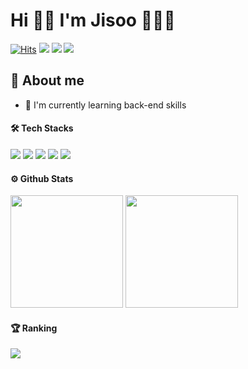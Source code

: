 
# Hi 👋🏻  I'm Jisoo 👩🏻‍💻 
[![Hits](https://hits.seeyoufarm.com/api/count/incr/badge.svg?url=https%3A%2F%2Fgithub.com%2F1eejisoo%2Fhit-counter&count_bg=%23FFA747&title_bg=%23555555&icon=&icon_color=%23E7E7E7&title=hits&edge_flat=false)](https://hits.seeyoufarm.com)
<a href="https://1eejisoo.github.io" target="_blank"><img src="https://img.shields.io/badge/Tech Blog-DD0B78?style=flat-square&logo=GitHub%20Sponsors&logoColor=white"/></a>
<a href="https://www.instagram.com/1eejisoo/" target="_blank"><img src="https://img.shields.io/badge/Instagram-CE2FD5?style=flat-square&logo=Instagram&logoColor=white"/></a>
<a href="mailto:jisu991012@gmail.com" target="_blank"><img src="https://img.shields.io/badge/Gmail-EA4335?style=flat-square&logo=Gmail&logoColor=white"/></a>
<br>

## 💬 About me
- 🌱 I'm currently learning back-end skills

#### 🛠 Tech Stacks
<p>
<img src="https://img.shields.io/badge/Java-007396?style=flat-square&logo=Java&logoColor=white"/>
<img src="https://img.shields.io/badge/JavaScript-F7DF1E?style=flat-square&logo=JavaScript&logoColor=white"/>
<img src="https://img.shields.io/badge/Spring-6DB33F?style=flat-square&logo=Spring&logoColor=white"/>
<img src="https://img.shields.io/badge/MySQL-4479A1?style=flat-square&logo=MySQL&logoColor=white"/>
<img src="https://img.shields.io/badge/AWS-232F3E?style=flat-square&logo=AmazonAWS&logoColor=white"/>
</p>

#### ⚙️ Github Stats
<p>
  <img height="180em" src="https://github-readme-stats-iota-ivory.vercel.app/api?username=1eejisoo&show_icons=true&include_all_commits=true&bg_color=30,D1D1D1,5E5E5E&title_color=fff&text_color=fff">
  <img height="180em" src="https://github-readme-stats-iota-ivory.vercel.app/api/top-langs/?username=1eejisoo&layout=compact&bg_color=30,D1D1D1,5E5E5E&title_color=fff&text_color=fff">
</p>

#### 🏆 Ranking
<img src="http://mazassumnida.wtf/api/v2/generate_badge?boj=1eejisoo">
